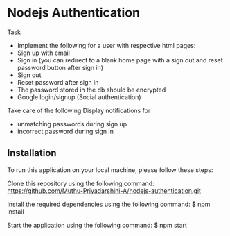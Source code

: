 Nodejs Authentication
======================

Task
- Implement the following for a user with respective html pages:
- Sign up with email
- Sign in (you can redirect to a blank home page with a sign out and reset password button
after sign in)
- Sign out
- Reset password after sign in
- The password stored in the db should be encrypted
- Google login/signup (Social authentication)

Take care of the following
Display notifications for
- unmatching passwords during sign up
- incorrect password during sign in

Installation
-------------
To run this application on your local machine, please follow these steps:

Clone this repository using the following command: https://github.com/Muthu-Priyadarshini-A/nodejs-authentication.git

Install the required dependencies using the following command: $ npm install

Start the application using the following command: $ npm start
